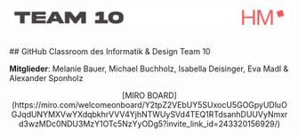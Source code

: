 <p align="center">
  <img src="/img-folder/1_stripe_logo.png" />
</p>
<br>
## GitHub Classroom des Informatik & Design Team 10

**Mitglieder**: Melanie Bauer, Michael Buchholz, Isabella Deisinger, Eva Madl & Alexander Sponholz

<center>[MIRO BOARD](https://miro.com/welcomeonboard/Y2tpZ2VEbUY5SUxocU5GOGpyUDluOGJqdUNYMXVwYXdqbkhrVVV4YjhNTWUySVd4TEQ1RTdsanhDUUVyNmxrd3wzMDc0NDU3MzY1OTc5NzYyODg5?invite_link_id=243320156929/)</center>
